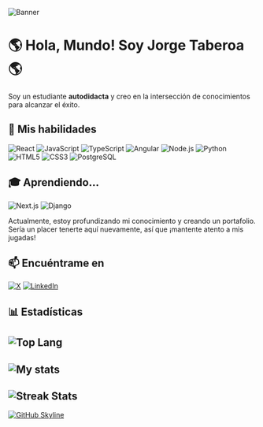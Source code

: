 

![Banner](https://pbs.twimg.com/profile_banners/1165344219847954435/1634312590/1500x500)

# 🌎 Hola, Mundo! Soy Jorge Taberoa 🌎

Soy un estudiante **autodidacta** y creo en la intersección de conocimientos para alcanzar el éxito.

## 🚀 Mis habilidades

![React](https://img.shields.io/badge/-ReactJS-61DAFB?logo=react&logoColor=white&style=for-the-badge)
![JavaScript](https://img.shields.io/badge/-JavaScript-F7DF1E?logo=javascript&logoColor=black&style=for-the-badge)
![TypeScript](https://img.shields.io/badge/-TypeScript-3178C6?logo=typescript&logoColor=white&style=for-the-badge)
![Angular](https://img.shields.io/badge/-Angular-DD0031?logo=angular&logoColor=white&style=for-the-badge)
![Node.js](https://img.shields.io/badge/-Node.js-339933?logo=node.js&logoColor=white&style=for-the-badge)
![Python](https://img.shields.io/badge/-Python-3776AB?logo=python&logoColor=white&style=for-the-badge)
![HTML5](https://img.shields.io/badge/-HTML5-E34F26?logo=html5&logoColor=white&style=for-the-badge)
![CSS3](https://img.shields.io/badge/-CSS3-1572B6?logo=css3&logoColor=white&style=for-the-badge)
![PostgreSQL](https://img.shields.io/badge/-PostgreSQL-336791?logo=postgresql&logoColor=white&style=for-the-badge)

## 🎓 Aprendiendo...

![Next.js](https://img.shields.io/badge/-Next.js-000000?logo=next.js&logoColor=white&style=for-the-badge)
![Django](https://img.shields.io/badge/-Django-092E20?logo=django&logoColor=white&style=for-the-badge)

Actualmente, estoy profundizando mi conocimiento y creando un portafolio. Sería un placer tenerte aquí nuevamente, así que ¡mantente atento a mis jugadas!

## 📫 Encuéntrame en

[![X](https://img.shields.io/badge/-x-1DA1F2?logo=X&logoColor=white&style=for-the-badge)](https://twitter.com/nyctibiuscode)
[![LinkedIn](https://img.shields.io/badge/-LinkedIn-0077B5?logo=linkedin&logoColor=white&style=for-the-badge)](https://linkedin.com/in/taberoajorge)

## 📊 Estadísticas

![Top Lang](https://github-readme-stats.vercel.app/api/top-langs/?username=taberoajorge&theme=cobalt)
---
![My stats](https://github-readme-stats.vercel.app/api?username=taberoajorge&count_private=true&show_icons=true&theme=cobalt)
--
![Streak Stats](https://github-readme-streak-stats.herokuapp.com/?user=taberoajorge&theme=cobalt)
--

[![GitHub Skyline](https://img.shields.io/badge/GitHub%20Skyline-2023-blue)](https://skyline.github.com/taberoajorge/2023)






